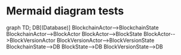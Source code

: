 # Mermaid diagram tests

<div class="mermaid">
  graph TD;
      DB[(Database)]
      BlockchainActor-->BlockchainState
      BlockchainActor-->BlockActor
      BlockActor-->BlockState
      BlockActor-->BlockVersionActor
      BlockVersionActor-->BlockVersionState
      BlockchainState-->DB
      BlockState-->DB
      BlockVersionState-->DB
</div>
